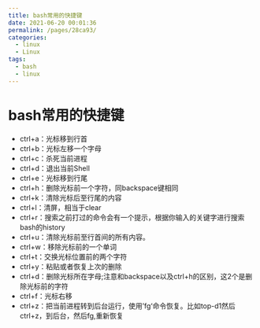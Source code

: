 ```yaml
---
title: bash常用的快捷键
date: 2021-06-20 00:01:36
permalink: /pages/28ca93/
categories: 
  - linux
  - Linux
tags: 
  - bash
  - linux
---
```

# bash常用的快捷键

- ctrl+a：光标移到行首
- ctrl+b：光标左移一个字母
- ctrl+c：杀死当前进程
- ctrl+d：退出当前Shell
- ctrl+e：光标移到行尾
- ctrl+h：删除光标前一个字符，同backspace键相同
- ctrl+k：清除光标后至行尾的内容
- ctrl+l：清屏，相当于clear
- ctrl+r：搜索之前打过的命令会有一个提示，根据你输入的关键字进行搜索bash的history
- ctrl+u：清除光标前至行首间的所有内容。
- ctrl+w：移除光标前的一个单词
- ctrl+t：交换光标位置前的两个字符
- ctrl+y：粘贴或者恢复上次的删除
- ctrl+d：删除光标所在字母;注意和backspace以及ctrl+h的区别，这2个是删除光标前的字符
- ctrl+f：光标右移
- ctrl+z：把当前进程转到后台运行，使用’fg‘命令恢复。比如top-d1然后ctrl+z，到后台，然后fg,重新恢复